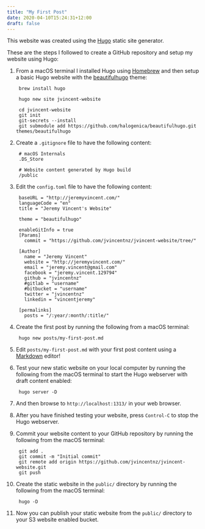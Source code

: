 ```yaml
---
title: "My First Post"
date: 2020-04-10T15:24:31+12:00
draft: false
---
```


This website was created using the [Hugo](https://gohugo.io/) static site generator.

These are the steps I followed to create a GitHub repository and setup my website using Hugo:

1. From a macOS terminal I installed Hugo using [Homebrew](http://brew.sh/) and then setup a basic Hugo website with the [beautifulhugo](https://themes.gohugo.io/beautifulhugo/) theme:

		brew install hugo

		hugo new site jvincent-website
		
		cd jvincent-website
		git init 
		git-secrets --install
		git submodule add https://github.com/halogenica/beautifulhugo.git themes/beautifulhugo

1. Create a `.gitignore` file to have the following content:

		# macOS Internals
		.DS_Store
	
		# Website content generated by Hugo build
		/public

1. Edit the `config.toml` file to have the following content:

		baseURL = "http://jeremyvincent.com/"
		languageCode = "en"
		title = "Jeremy Vincent's Website"
	
		theme = "beautifulhugo"
	
		enableGitInfo = true
		[Params]
		  commit = "https://github.com/jvincentnz/jvincent-website/tree/"
	
		[Author]
		  name = "Jeremy Vincent"
		  website = "http://jeremyvincent.com/"
		  email = "jeremy.vincent@gmail.com"
		  facebook = "jeremy.vincent.129794"
		  github = "jvincentnz"
		  #gitlab = "username"
		  #bitbucket = "username"
		  twitter = "jvincentnz"
		  linkedin = "vincentjeremy"
	
		[permalinks]
		  posts = "/:year/:month/:title/"

1. Create the first post by running the following from a macOS terminal:

		hugo new posts/my-first-post.md

1. Edit `posts/my-first-post.md` with your first post content using a [Markdown](https://daringfireball.net/projects/markdown/syntax) editor!

1. Test your new static website on your local computer by running the following from the macOS terminal to start the Hugo webserver with draft content enabled:

		hugo server -D

1. And then browse to `http://localhost:1313/` in your web browser.

1. After you have finished testing your website, press `Control-C` to stop the Hugo webserver.

1. Commit your website content to your GitHub repository by running the following from the macOS terminal:
		
		git add .
		git commit -m "Initial commit"
		git remote add origin https://github.com/jvincentnz/jvincent-website.git
		git push
		
1. Create the static website in the `public/` directory by running the following from the macOS terminal:

		hugo -D

1. Now you can publish your static website from the `public/` directory to your S3 website enabled bucket.
